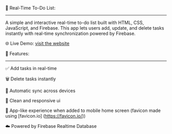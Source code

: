 📝 Real-Time To-Do List:
________________________________
A simple and interactive real-time to-do list built with HTML, CSS, JavaScript, and Firebase.
This app lets users add, update, and delete tasks instantly with real-time synchronization powered by Firebase.


🌐 Live Demo: [visit the website](https://realtime-to-do-list.netlify.app/)


🚀 Features:
_________________________________
✅ Add tasks in real-time

🗑️ Delete tasks instantly

🔄 Automatic sync across devices

🎨 Clean and responsive ui

📱 App-like experience when added to mobile home screen (favicon made using [favicon.io] (https://favicon.io/))

☁️ Powered by Firebase Realtime Database
